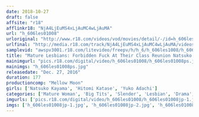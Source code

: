 ```yaml
---
date: 2018-10-27
draft: false
affsite: "r18"
afflinkr18: "NjA4LjEuMS4xLjAuMC4wLjAuMA"
url: "h_606les01008"
urloriginal: "http://www.r18.com/videos/vod/movies/detail/-/id=h_606les01008"
urlfinal: "http://media.r18.com/track/NjA4LjEuMS4xLjAuMC4wLjAuMA/videos/vod/movies/detail/-/id=h_606les01008"
samplevid: "awspv3001.r18.com/litevideo/freepv/h/h_6/h_606les1008/h_606les1008_dmb_w.mp4"
title: "Mature Lesbians: Forbidden Fuck At Their Class Reunion Natsuko Kayama Hitomi Katase Yuko Adachi"
mainimgurl: "pics.r18.com/digital/video/h_606les01008/h_606les01008ps.jpg"
mainimgs: "h_606les01008ps.jpg"
releasedate: "Dec. 27, 2016"
duration: 177
productioncomp: "Mellow Moon"
girls: ['Natsuko Kayama', 'Hitomi Katase', 'Yuko Adachi']
categories: ['Mature Woman', 'Big Tits', 'Slender', 'Lesbian', 'Drama', 'Threesome / Foursome', 'Hi-Def']
imgurls: ['pics.r18.com/digital/video/h_606les01008/h_606les01008jp-1.jpg', 'pics.r18.com/digital/video/h_606les01008/h_606les01008jp-2.jpg', 'pics.r18.com/digital/video/h_606les01008/h_606les01008jp-3.jpg', 'pics.r18.com/digital/video/h_606les01008/h_606les01008jp-4.jpg', 'pics.r18.com/digital/video/h_606les01008/h_606les01008jp-5.jpg', 'pics.r18.com/digital/video/h_606les01008/h_606les01008jp-6.jpg', 'pics.r18.com/digital/video/h_606les01008/h_606les01008jp-7.jpg', 'pics.r18.com/digital/video/h_606les01008/h_606les01008jp-8.jpg', 'pics.r18.com/digital/video/h_606les01008/h_606les01008jp-9.jpg', 'pics.r18.com/digital/video/h_606les01008/h_606les01008jp-10.jpg', 'pics.r18.com/digital/video/h_606les01008/h_606les01008jp-11.jpg', 'pics.r18.com/digital/video/h_606les01008/h_606les01008jp-12.jpg', 'pics.r18.com/digital/video/h_606les01008/h_606les01008jp-13.jpg', 'pics.r18.com/digital/video/h_606les01008/h_606les01008jp-14.jpg', 'pics.r18.com/digital/video/h_606les01008/h_606les01008jp-15.jpg', 'pics.r18.com/digital/video/h_606les01008/h_606les01008jp-16.jpg', 'pics.r18.com/digital/video/h_606les01008/h_606les01008jp-17.jpg', 'pics.r18.com/digital/video/h_606les01008/h_606les01008jp-18.jpg', 'pics.r18.com/digital/video/h_606les01008/h_606les01008jp-19.jpg', 'pics.r18.com/digital/video/h_606les01008/h_606les01008jp-20.jpg']
imgs: ['h_606les01008jp-1.jpg', 'h_606les01008jp-2.jpg', 'h_606les01008jp-3.jpg', 'h_606les01008jp-4.jpg', 'h_606les01008jp-5.jpg', 'h_606les01008jp-6.jpg', 'h_606les01008jp-7.jpg', 'h_606les01008jp-8.jpg', 'h_606les01008jp-9.jpg', 'h_606les01008jp-10.jpg', 'h_606les01008jp-11.jpg', 'h_606les01008jp-12.jpg', 'h_606les01008jp-13.jpg', 'h_606les01008jp-14.jpg', 'h_606les01008jp-15.jpg', 'h_606les01008jp-16.jpg', 'h_606les01008jp-17.jpg', 'h_606les01008jp-18.jpg', 'h_606les01008jp-19.jpg', 'h_606les01008jp-20.jpg']
---
```

